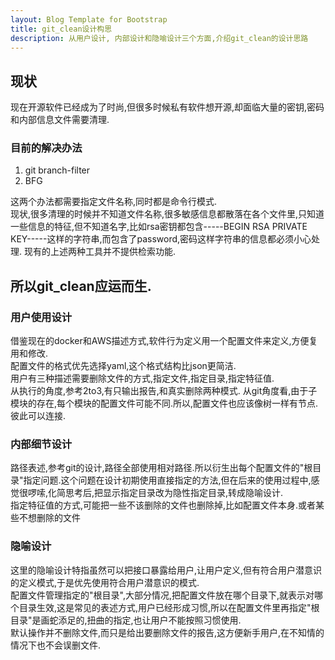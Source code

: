 ```yaml
---
layout: Blog Template for Bootstrap
title: git_clean设计构思
description: 从用户设计, 内部设计和隐喻设计三个方面,介绍git_clean的设计思路
---
```

## 现状  
现在开源软件已经成为了时尚,但很多时候私有软件想开源,却面临大量的密钥,密码和内部信息文件需要清理.  

### 目前的解决办法  
1. git branch-filter  
2. BFG  

这两个办法都需要指定文件名称,同时都是命令行模式.    
现状,很多清理的时候并不知道文件名称,很多敏感信息都散落在各个文件里,只知道一些信息的特征,但不知道名字,比如rsa密钥都包含-----BEGIN RSA PRIVATE KEY-----这样的字符串,而包含了password,密码这样字符串的信息都必须小心处理.
现有的上述两种工具并不提供检索功能.  

## 所以git_clean应运而生.  

### 用户使用设计  

借鉴现在的docker和AWS描述方式,软件行为定义用一个配置文件来定义,方便复用和修改.  
配置文件的格式优先选择yaml,这个格式结构比json更简洁.  
用户有三种描述需要删除文件的方式,指定文件,指定目录,指定特征值.  
从执行的角度,参考2to3,有只输出报告,和真实删除两种模式.
从git角度看,由于子模块的存在,每个模块的配置文件可能不同.所以,配置文件也应该像树一样有节点.彼此可以连接.  

### 内部细节设计  
路径表述,参考git的设计,路径全部使用相对路径.所以衍生出每个配置文件的"根目录"指定问题.这个问题在设计初期使用直接指定的方法,但在后来的使用过程中,感觉很啰嗦,化简思考后,把显示指定目录改为隐性指定目录,转成隐喻设计.  
指定特征值的方式,可能把一些不该删除的文件也删除掉,比如配置文件本身.或者某些不想删除的文件  

### 隐喻设计  
这里的隐喻设计特指虽然可以把接口暴露给用户,让用户定义,但有符合用户潜意识的定义模式,于是优先使用符合用户潜意识的模式.  
配置文件管理指定的"根目录",大部分情况,把配置文件放在哪个目录下,就表示对哪个目录生效,这是常见的表述方式,用户已经形成习惯,所以在配置文件里再指定"根目录"是画蛇添足的,扭曲的指定,也让用户不能按照习惯使用.  
默认操作并不删除文件,而只是给出要删除文件的报告,这方便新手用户,在不知情的情况下也不会误删文件.  

